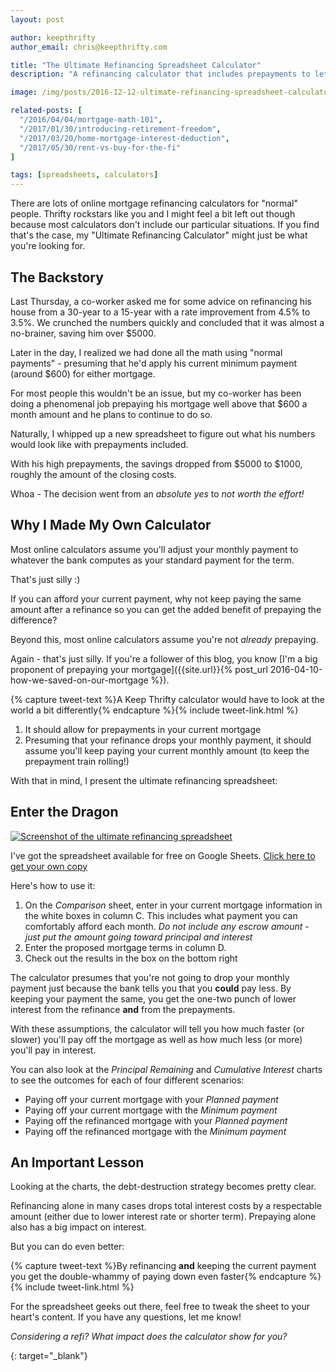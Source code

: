```yaml
---
layout: post

author: keepthrifty
author_email: chris@keepthrifty.com

title: "The Ultimate Refinancing Spreadsheet Calculator"
description: "A refinancing calculator that includes prepayments to let you really understand how much time and money you can save"

image: /img/posts/2016-12-12-ultimate-refinancing-spreadsheet-calculator/ultimate-refinance-calculator.jpg

related-posts: [
  "/2016/04/04/mortgage-math-101",
  "/2017/01/30/introducing-retirement-freedom",
  "/2017/03/20/home-mortgage-interest-deduction",
  "/2017/05/30/rent-vs-buy-for-the-fi"
]

tags: [spreadsheets, calculators]
---
```


There are lots of online mortgage refinancing calculators for "normal" people. Thrifty rockstars like you and I might feel a bit left out though because most calculators don't include our particular situations. If you find that's the case, my "Ultimate Refinancing Calculator" might just be what you're looking for.

## The Backstory

Last Thursday, a co-worker asked me for some advice on refinancing his house from a 30-year to a 15-year with a rate improvement from 4.5% to 3.5%. We crunched the numbers quickly and concluded that it was almost a no-brainer, saving him over $5000.

Later in the day, I realized we had done all the math using "normal payments" - presuming that he'd apply his current minimum payment (around $600) for either mortgage.

For most people this wouldn't be an issue, but my co-worker has been doing a phenomenal job prepaying his mortgage well above that $600 a month amount and he plans to continue to do so.

Naturally, I whipped up a new spreadsheet to figure out what his numbers would look like with prepayments included.

With his high prepayments, the savings dropped from $5000 to $1000, roughly the amount of the closing costs.

Whoa - The decision went from an _absolute yes_ to _not worth the effort!_

## Why I Made My Own Calculator

Most online calculators assume you'll adjust your monthly payment to whatever the bank computes as your standard payment for the term.

That's just silly :)

If you can afford your current payment, why not keep paying the same amount after a refinance so you can get the added benefit of prepaying the difference?

Beyond this, most online calculators assume you're not _already_ prepaying.

Again - that's just silly. If you're a follower of this blog, you know [I'm a big proponent of prepaying your mortgage]({{site.url}}{% post_url 2016-04-10-how-we-saved-on-our-mortgage %}).

{% capture tweet-text %}A Keep Thrifty calculator would have to look at the world a bit differently{% endcapture %}{% include tweet-link.html %}

1. It should allow for prepayments in your current mortgage
2. Presuming that your refinance drops your monthly payment, it should assume you'll keep paying your current monthly amount (to keep the prepayment train rolling!)

With that in mind, I present the ultimate refinancing spreadsheet:

## Enter the Dragon

[![Screenshot of the ultimate refinancing spreadsheet]({{site.url}}/img/posts/2016-12-12-ultimate-refinancing-spreadsheet-calculator/ultimate-refinance-spreadsheet.jpg)][spreadsheet-link]

I've got the spreadsheet available for free on Google Sheets. [Click here to get your own copy][spreadsheet-link]

Here's how to use it:

1. On the _Comparison_ sheet, enter in your current mortgage information in the white boxes in column C. This includes what payment you can comfortably afford each month. _Do not include any escrow amount - just put the amount going toward principal and interest_
2. Enter the proposed mortgage terms in column D.
3. Check out the results in the box on the bottom right

The calculator presumes that you're not going to drop your monthly payment just because the bank tells you that you __could__ pay less. By keeping your payment the same, you get the one-two punch of lower interest from the refinance __and__ from the prepayments.

With these assumptions, the calculator will tell you how much faster (or slower) you'll pay off the mortgage as well as how much less (or more) you'll pay in interest.

You can also look at the _Principal Remaining_ and _Cumulative Interest_ charts to see the outcomes for each of four different scenarios:

- Paying off your current mortgage with your _Planned payment_
- Paying off your current mortgage with the _Minimum payment_
- Paying off the refinanced mortgage with your _Planned payment_
- Paying off the refinanced mortgage with the _Minimum payment_

## An Important Lesson

Looking at the charts, the debt-destruction strategy becomes pretty clear.

Refinancing alone in many cases drops total interest costs by a respectable amount (either due to lower interest rate or shorter term). Prepaying alone also has a big impact on interest.

But you can do even better:

{% capture tweet-text %}By refinancing __and__ keeping the current payment you get the double-whammy of paying down even faster{% endcapture %}{% include tweet-link.html %}

For the spreadsheet geeks out there, feel free to tweak the sheet to your heart's content. If you have any questions, let me know!

_Considering a refi? What impact does the calculator show for you?_


[spreadsheet-link]: https://docs.google.com/spreadsheets/d/137AKDnkPxhAEl_AGJG6acA_YPdv2-yjmNAp_x1q1VBw/copy
{: target="_blank"}
